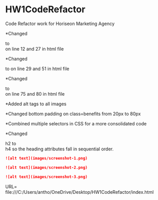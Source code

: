 # HW1CodeRefactor

Code Refactor work for Horiseon Marketing Agency

<!-- Changes made to this document -->

*Changed <div> to <nav> on line 12 and 27 in html file

*Changed <div> to <sec> on line 29 and 51 in html file

*Changed <div> to <footer> on line 75 and 80 in html file

*Added alt tags to all images

*Changed bottom padding on class=benefits from 20px to 80px

*Combined multiple selectors in CSS for a more consolidated code

*Changed <footer> h2 to <footer> h4 so the heading attributes fall in sequential order.


```md
![alt text](images/screenshot-1.png)
```
```md
![alt text](images/screenshot-2.png)
```
```md
![alt text](images/screenshot-3.png)
```
URL= file:///C:/Users/antho/OneDrive/Desktop/HW1CodeRefactor/index.html